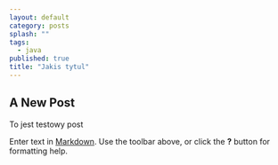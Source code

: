 ```yaml
---
layout: default
category: posts
splash: ""
tags: 
  - java
published: true
title: "Jakis tytul"
---
```


## A New Post

To jest testowy post

Enter text in [Markdown](http://daringfireball.net/projects/markdown/). Use the toolbar above, or click the **?** button for formatting help.
